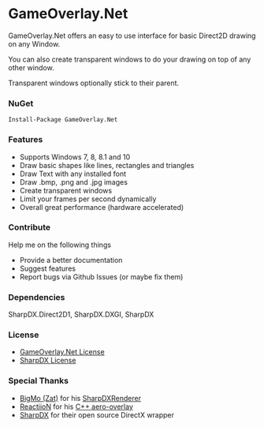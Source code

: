 # GameOverlay.Net

GameOverlay.Net offers an easy to use interface for basic Direct2D drawing on any Window.


You can also create transparent windows to do your drawing on top of any other window.


Transparent windows optionally stick to their parent.

### NuGet

    Install-Package GameOverlay.Net

### Features

- Supports Windows 7, 8, 8.1 and 10
- Draw basic shapes like lines, rectangles and triangles
- Draw Text with any installed font
- Draw .bmp, .png and .jpg images
- Create transparent windows
- Limit your frames per second dynamically
- Overall great performance (hardware accelerated)

### Contribute

Help me on the following things

- Provide a better documentation
- Suggest features
- Report bugs via Github Issues (or maybe fix them)

### Dependencies

SharpDX.Direct2D1, SharpDX.DXGI, SharpDX

### License

- [GameOverlay.Net License](https://github.com/michel-pi/GameOverlay.Net/blob/master/LICENSE.md "GameOverlay.Net License")
- [SharpDX License](https://github.com/sharpdx/SharpDX/blob/master/License.txt "SharpDX License")

### Special Thanks

- [BigMo (Zat)](https://github.com/BigMo "BigMo (Zat)") for his [SharpDXRenderer](https://github.com/BigMo/ExternalUtilsCSharp/tree/master/ExternalUtilsCSharp.SharpDXRenderer "SharpDXRenderer")
- [ReactiioN](https://github.com/ReactiioN1337 "ReactiioN") for his [C++ aero-overlay](https://github.com/ReactiioN1337/aero-overlay "C++ aero-overlay")
- [SharpDX](http://sharpdx.org/ "SharpDX") for their open source DirectX wrapper